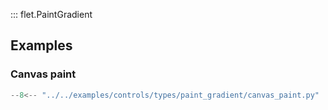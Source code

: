 ::: flet.PaintGradient

## Examples

### Canvas paint

```python
--8<-- "../../examples/controls/types/paint_gradient/canvas_paint.py"
```
